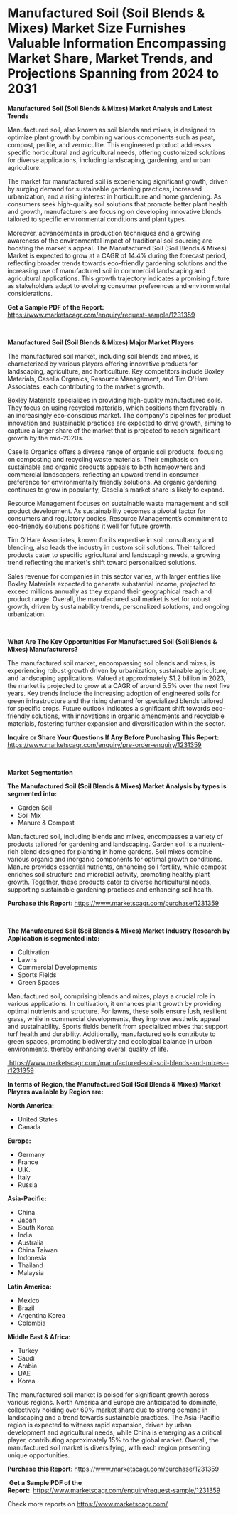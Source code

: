 <p><h1>Manufactured Soil (Soil Blends & Mixes) Market Size Furnishes Valuable Information Encompassing Market Share, Market Trends, and Projections Spanning from 2024 to 2031</h1></p><p><strong>Manufactured Soil (Soil Blends & Mixes) Market Analysis and Latest Trends</strong></p>
<p><p>Manufactured soil, also known as soil blends and mixes, is designed to optimize plant growth by combining various components such as peat, compost, perlite, and vermiculite. This engineered product addresses specific horticultural and agricultural needs, offering customized solutions for diverse applications, including landscaping, gardening, and urban agriculture.</p><p>The market for manufactured soil is experiencing significant growth, driven by surging demand for sustainable gardening practices, increased urbanization, and a rising interest in horticulture and home gardening. As consumers seek high-quality soil solutions that promote better plant health and growth, manufacturers are focusing on developing innovative blends tailored to specific environmental conditions and plant types.</p><p>Moreover, advancements in production techniques and a growing awareness of the environmental impact of traditional soil sourcing are boosting the market's appeal. The Manufactured Soil (Soil Blends & Mixes) Market is expected to grow at a CAGR of 14.4% during the forecast period, reflecting broader trends towards eco-friendly gardening solutions and the increasing use of manufactured soil in commercial landscaping and agricultural applications. This growth trajectory indicates a promising future as stakeholders adapt to evolving consumer preferences and environmental considerations.</p></p>
<p><strong>Get a Sample PDF of the Report:&nbsp;</strong> <a href="https://www.marketscagr.com/enquiry/request-sample/1231359?utm_campaign=1573&utm_medium=2&utm_source=Github&utm_content=ia&utm_term=01112024&utm_id=manufactured-soil-soil-blends-mixes">https://www.marketscagr.com/enquiry/request-sample/1231359</a></p>
<p>&nbsp;</p>
<p><strong>Manufactured Soil (Soil Blends & Mixes) Major Market Players</strong></p>
<p><p>The manufactured soil market, including soil blends and mixes, is characterized by various players offering innovative products for landscaping, agriculture, and horticulture. Key competitors include Boxley Materials, Casella Organics, Resource Management, and Tim O'Hare Associates, each contributing to the market's growth.</p><p>Boxley Materials specializes in providing high-quality manufactured soils. They focus on using recycled materials, which positions them favorably in an increasingly eco-conscious market. The company's pipelines for product innovation and sustainable practices are expected to drive growth, aiming to capture a larger share of the market that is projected to reach significant growth by the mid-2020s.</p><p>Casella Organics offers a diverse range of organic soil products, focusing on composting and recycling waste materials. Their emphasis on sustainable and organic products appeals to both homeowners and commercial landscapers, reflecting an upward trend in consumer preference for environmentally friendly solutions. As organic gardening continues to grow in popularity, Casella's market share is likely to expand.</p><p>Resource Management focuses on sustainable waste management and soil product development. As sustainability becomes a pivotal factor for consumers and regulatory bodies, Resource Management’s commitment to eco-friendly solutions positions it well for future growth.</p><p>Tim O'Hare Associates, known for its expertise in soil consultancy and blending, also leads the industry in custom soil solutions. Their tailored products cater to specific agricultural and landscaping needs, a growing trend reflecting the market's shift toward personalized solutions.</p><p>Sales revenue for companies in this sector varies, with larger entities like Boxley Materials expected to generate substantial income, projected to exceed millions annually as they expand their geographical reach and product range. Overall, the manufactured soil market is set for robust growth, driven by sustainability trends, personalized solutions, and ongoing urbanization.</p></p>
<p>&nbsp;</p>
<p><strong>What Are The Key Opportunities For Manufactured Soil (Soil Blends & Mixes) Manufacturers?</strong></p>
<p><p>The manufactured soil market, encompassing soil blends and mixes, is experiencing robust growth driven by urbanization, sustainable agriculture, and landscaping applications. Valued at approximately $1.2 billion in 2023, the market is projected to grow at a CAGR of around 5.5% over the next five years. Key trends include the increasing adoption of engineered soils for green infrastructure and the rising demand for specialized blends tailored for specific crops. Future outlook indicates a significant shift towards eco-friendly solutions, with innovations in organic amendments and recyclable materials, fostering further expansion and diversification within the sector.</p></p>
<p><strong>Inquire or Share Your Questions If Any Before Purchasing This Report:</strong> <a href="https://www.marketscagr.com/enquiry/pre-order-enquiry/1231359?utm_campaign=1573&utm_medium=2&utm_source=Github&utm_content=ia&utm_term=01112024&utm_id=manufactured-soil-soil-blends-mixes">https://www.marketscagr.com/enquiry/pre-order-enquiry/1231359</a></p>
<p>&nbsp;</p>
<p><strong>Market Segmentation</strong></p>
<p><strong>The Manufactured Soil (Soil Blends & Mixes) Market Analysis by types is segmented into:</strong></p>
<p><ul><li>Garden Soil</li><li>Soil Mix</li><li>Manure & Compost</li></ul></p>
<p><p>Manufactured soil, including blends and mixes, encompasses a variety of products tailored for gardening and landscaping. Garden soil is a nutrient-rich blend designed for planting in home gardens. Soil mixes combine various organic and inorganic components for optimal growth conditions. Manure provides essential nutrients, enhancing soil fertility, while compost enriches soil structure and microbial activity, promoting healthy plant growth. Together, these products cater to diverse horticultural needs, supporting sustainable gardening practices and enhancing soil health.</p></p>
<p><strong>Purchase this Report:&nbsp;</strong><a href="https://www.marketscagr.com/purchase/1231359?utm_campaign=1573&utm_medium=2&utm_source=Github&utm_content=ia&utm_term=01112024&utm_id=manufactured-soil-soil-blends-mixes">https://www.marketscagr.com/purchase/1231359</a></p>
<p>&nbsp;</p>
<p><strong>The Manufactured Soil (Soil Blends & Mixes) Market Industry Research by Application is segmented into:</strong></p>
<p><ul><li>Cultivation</li><li>Lawns</li><li>Commercial Developments</li><li>Sports Fields</li><li>Green Spaces</li></ul></p>
<p><p>Manufactured soil, comprising blends and mixes, plays a crucial role in various applications. In cultivation, it enhances plant growth by providing optimal nutrients and structure. For lawns, these soils ensure lush, resilient grass, while in commercial developments, they improve aesthetic appeal and sustainability. Sports fields benefit from specialized mixes that support turf health and durability. Additionally, manufactured soils contribute to green spaces, promoting biodiversity and ecological balance in urban environments, thereby enhancing overall quality of life.</p></p>
<p><a href="https://www.marketscagr.com/manufactured-soil-soil-blends-and-mixes--r1231359?utm_campaign=1573&utm_medium=2&utm_source=Github&utm_content=ia&utm_term=01112024&utm_id=manufactured-soil-soil-blends-mixes">&nbsp;https://www.marketscagr.com/manufactured-soil-soil-blends-and-mixes--r1231359</a></p>
<p><strong>In terms of Region, the Manufactured Soil (Soil Blends & Mixes) Market Players available by Region are:</strong></p>
<p>
    <p> <strong> North America: </strong>
        <ul>
            <li>United States</li>
            <li>Canada</li>
        </ul>
        </p> 
    <p> <strong> Europe: </strong>
        <ul>
            <li>Germany</li>
            <li>France</li>
            <li>U.K.</li>
            <li>Italy</li>
            <li>Russia</li>
        </ul>
        </p> 
    <p> <strong> Asia-Pacific: </strong>
        <ul>
            <li>China</li>
            <li>Japan</li>
            <li>South Korea</li>
            <li>India</li>
            <li>Australia</li>
            <li>China Taiwan</li>
            <li>Indonesia</li>
            <li>Thailand</li>
            <li>Malaysia</li>
        </ul>
        </p> 
    <p> <strong> Latin America: </strong>
        <ul>
            <li>Mexico</li>
            <li>Brazil</li>
            <li>Argentina Korea</li>
            <li>Colombia</li>
        </ul>
        </p> 
    <p> <strong> Middle East & Africa: </strong>
        <ul>
            <li>Turkey</li>
            <li>Saudi</li>
            <li>Arabia</li>
            <li>UAE</li>
            <li>Korea</li>
        </ul>
    </p>
    </p>
<p><p>The manufactured soil market is poised for significant growth across various regions. North America and Europe are anticipated to dominate, collectively holding over 60% market share due to strong demand in landscaping and a trend towards sustainable practices. The Asia-Pacific region is expected to witness rapid expansion, driven by urban development and agricultural needs, while China is emerging as a critical player, contributing approximately 15% to the global market. Overall, the manufactured soil market is diversifying, with each region presenting unique opportunities.</p></p>
<p><strong>Purchase this Report: </strong><a href="https://www.marketscagr.com/purchase/1231359?utm_campaign=1573&utm_medium=2&utm_source=Github&utm_content=ia&utm_term=01112024&utm_id=manufactured-soil-soil-blends-mixes">https://www.marketscagr.com/purchase/1231359</a></p>
<p>&nbsp;<strong>Get a Sample PDF of the Report:&nbsp;&nbsp;</strong><a href="https://www.marketscagr.com/enquiry/request-sample/1231359?utm_campaign=1573&utm_medium=2&utm_source=Github&utm_content=ia&utm_term=01112024&utm_id=manufactured-soil-soil-blends-mixes">https://www.marketscagr.com/enquiry/request-sample/1231359</a></p>
<p><strong></strong></p>
<p>Check more reports on <a href="https://www.marketscagr.com/?utm_campaign=1573&utm_medium=2&utm_source=Github&utm_content=ia&utm_term=01112024&utm_id=manufactured-soil-soil-blends-mixes">https://www.marketscagr.com/</a></p>